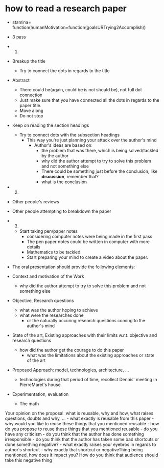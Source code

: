 # how to read a research paper

- stamina= function(humanMotivation=function(goalsURTrying2Accomplish))

- 3 pass
- 1. 
- Breakup the title
    - Try to connect the dots in regards to the title
- Abstract
    - There could be(again, could be is not should be), not full dot connection
    - Just make sure that you have connected all the dots in regards to the paper title.
    - Move along
    - Do not stop
- Keep on reading the section headings
    - Try to connect dots with the subsection headings
        - This way you're just planning your attack over the author's mind
            - Author's ideas are based on:
                - the problem that was there, which is being solved/tackled by the author
                - why did the author attempt to try to solve this problem and not something else
                - There could be something just before the conclusion, like **discussion**, remember that?
                - what is the conclusion
- 2. 
- Other people's reviews
- Other people attempting to breakdown the paper
- 3. 
    - Start taking pen/paper notes
        - considering computer notes were being made in the first pass
        - The pen paper notes could be written in computer with more details
        - Mathematics to be tackled
        - Start preparing your mind to create a video about the paper.

- The oral presentation should provide the following elements:

- Context and motivation of the Work
    - why did the author attempt to try to solve this problem and not something else

- Objective, Research questions
    - what was the author hoping to achieve
    - what were the researches done 
        - or the naturally occuring research questions coming to the author's mind

- State of the art, Existing approaches with their limits w.r.t. objective and research questions
    - how did the author get the courage to do this paper
        - what was the limitations about the existing approaches or state of the art

- Proposed Approach: model, technologies, architecture, …​
    - technologies during that period of time, recollect Dennis' meeting in PierreMaret's house

- Experimentation, evaluation
    - The math

Your opinion on the proposal: what is reusable, why and how, what raises questions, doubts and why, …​
    - what exactly is reusable from this paper
        - why would you like to reuse these things that you mentioned reusable 
        - how do you propose to reuse these things that you mentioned reusable
    - do you have any criticism
    - do you think that the author has done something irresponsible
    - do you think that the author has taken some bad shortcuts or done something negative?
        - what exactly raises your eyebros in regards to author's shortcut
        - why exactly that shortcut or negativeThing being mentioned, how does it impact you? How do you think that audience should take this negative thing
